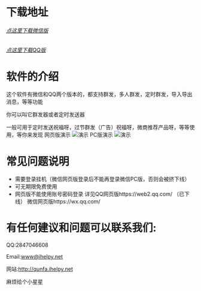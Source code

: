 # 下载地址

###### [点这里下载微信版](https://github.com/ihelpy/QqWechatToolsRelease/raw/master/WXqfq.zip) 
###### [点这里下载QQ版](https://github.com/ihelpy/QqWechatToolsRelease/raw/master/QQqfq.zip) 

# 软件的介绍
这个软件有微信和QQ两个版本的，都支持群发，多人群发，定时群发，导入导出消息，等等功能

你可以叫它群发器或者定时发送器

一般可用于定时发送祝福呀，过节群发（广告）祝福呀，微商推荐产品呀，等等使用，等你来发现
网页版演示
![演示](https://github.com/ihelpy/QqWechatToolsRelease/raw/master/bin/yanshi.png "演示")
PC版演示
![演示](https://github.com/ihelpy/QqWechatToolsRelease/raw/master/bin/yanshi2.png "演示")


# 常见问题说明
- 需要登录挂机（微信网页版登录后不能再登录微信PC版，否则会被挤下线）
- 可无期限免费使用
- 网页版不能使用账号密码登录 详见QQ网页版https://web2.qq.com/ （已下线） 微信网页版https://wx.qq.com/




# 有任何建议和问题可以联系我们:
QQ:2847046608

Email:www@ihelpy.net

网站:http://qunfa.ihelpy.net

麻烦给个小星星

